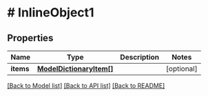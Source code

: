 # # InlineObject1

## Properties

Name | Type | Description | Notes
------------ | ------------- | ------------- | -------------
**items** | [**ModelDictionaryItem[]**](ModelDictionaryItem.md) |  | [optional]

[[Back to Model list]](../../README.md#models) [[Back to API list]](../../README.md#endpoints) [[Back to README]](../../README.md)
